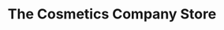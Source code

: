 ---
title: "The Cosmetics Company Store"
url: /locust-grove/the-cosmetics-company-store-tanger-drive/
shop: Kosmetik
---